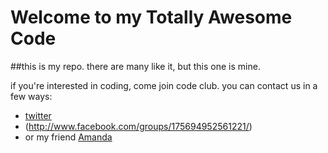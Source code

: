 Welcome to my Totally Awesome Code
======
##this is my repo. there are many like it, but this one is mine.  

if you're interested in coding, come join code club. you can contact us in a few ways:
* [twitter](http://twitter.com/oknerdygirls)
* (http://www.facebook.com/groups/175694952561221/)
* or my friend [Amanda](http://twitter.com/amandaharlin)
